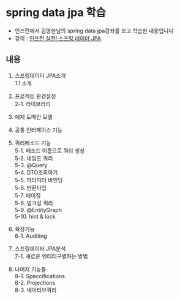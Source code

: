 
spring data jpa 학습
====

* 인프런에서 김영한님의 spring data jpa강좌를 보고 학습한 내용입니다
* 강의 : [인프런 실전! 스프링 데이터 JPA](https://www.inflearn.com/course/%EC%8A%A4%ED%94%84%EB%A7%81-%EB%8D%B0%EC%9D%B4%ED%84%B0-JPA-%EC%8B%A4%EC%A0%84)

내용
----
1. 스프링데이터 JPA소개  
1.1 소개

2. 프로젝트 환경설정  
2-1. 라이브러리

3. 예제 도메인 모델  

4. 공통 인터페이스 기능  

5. 쿼리메소드 기능  
5-1. 메소드 이름으로 쿼리 생성  
5-2. 네임드 쿼리  
5-3. @Query  
5-4. DTO조회하기  
5-5. 파라미터 바인딩  
5-6. 반환타입  
5-7. 페이징  
5-8. 벌크성 쿼리  
5-9. @EntityGraph  
5-10. hint & lock  

6. 확장기능  
6-1. Auditing

7. 스프링데이터 JPA분석  
7-1. 새로운 엔티티구별하는 방법

8. 나머지 기능들  
8-1. Speccifications  
8-2. Projections  
8-3. 네이티브쿼리  



